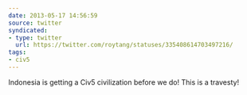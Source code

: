 ```yaml
---
date: 2013-05-17 14:56:59
source: twitter
syndicated:
- type: twitter
  url: https://twitter.com/roytang/statuses/335408614703497216/
tags:
- civ5
---
```


Indonesia is getting a Civ5 civilization before we do! This is a travesty!